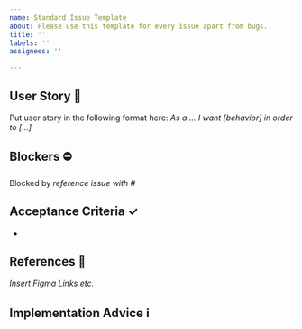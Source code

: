 ```yaml
---
name: Standard Issue Template
about: Please use this template for every issue apart from bugs.
title: ''
labels: ''
assignees: ''

---
```


## User Story 📜
Put user story in the following format here: _As a ... I want [behavior] in order to [...]_

## Blockers ⛔
Blocked by _reference issue with #_

## Acceptance Criteria ✓
- 

## References 🔗
_Insert Figma Links etc._

## Implementation Advice ℹ
